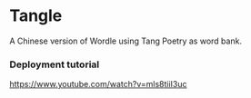 # Tangle
A Chinese version of Wordle using Tang Poetry as word bank.

### Deployment tutorial
https://www.youtube.com/watch?v=mls8tiiI3uc